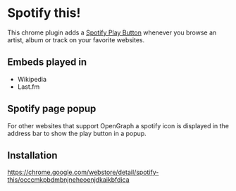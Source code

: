 Spotify this!
=============

This chrome plugin adds a [Spotify Play Button](https://developer.spotify.com/technologies/spotify-play-button/)
whenever you browse an artist, album or track on your favorite websites.

## Embeds played in ##
 - Wikipedia
 - Last.fm 

## Spotify page popup ##
For other websites that support OpenGraph a spotify icon is displayed in the address bar to show the play button in a
popup.

## Installation ##
https://chrome.google.com/webstore/detail/spotify-this/occcmkpbdmbnjneheoenjdkaikbfdica
